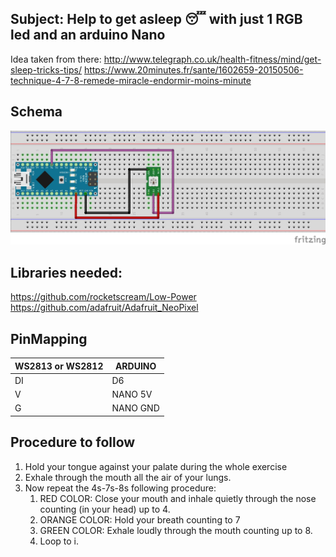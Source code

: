 ## Subject: Help to get asleep :sleeping: with just 1 RGB led and an arduino Nano
  Idea taken from there:
  http://www.telegraph.co.uk/health-fitness/mind/get-sleep-tricks-tips/
  https://www.20minutes.fr/sante/1602659-20150506-technique-4-7-8-remede-miracle-endormir-moins-minute
  

## Schema
![Schema](https://github.com/vincent-bruel/arduino-and-co/blob/master/Projects/SweetDreams-ArduinoNano-LedWS2813/Sweet%20Dreams_bb.jpg)
  
## Libraries needed:
https://github.com/rocketscream/Low-Power
https://github.com/adafruit/Adafruit_NeoPixel

## PinMapping

WS2813 or WS2812 | ARDUINO
---------------- | ---------
    DI           | D6
    V            | NANO 5V
    G            | NANO GND
	
## Procedure to follow
1. Hold your tongue against your palate during the whole exercise
2. Exhale through the mouth all the air of your lungs.
3. Now repeat the 4s-7s-8s following procedure:
	1. RED COLOR: Close your mouth and inhale quietly through the nose counting (in your head) up to 4.
	2. ORANGE COLOR: Hold your breath counting to 7
	3. GREEN COLOR: Exhale loudly through the mouth counting up to 8.
	4. Loop to i.